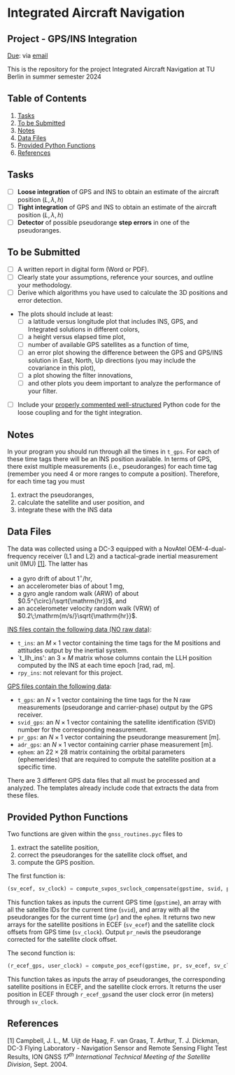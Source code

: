 # Integrated Aircraft Navigation

## Project - GPS/INS Integration

<u>Due</u>: via [email](mailto:maarten.uijtdehaag@tu-berlin.de)

This is the repository for the project Integrated Aircraft Navigation at TU Berlin in summer semester 2024

## Table of Contents

1. [Tasks](#task)
2. [To be Submitted](#tobesubmitted)
3. [Notes](#notes)
4. [Data Files](#datafiles)
5. [Provided Python Functions](#providedpythonfunctions)
6. [References](#references)

## Tasks

- [ ] **Loose integration** of GPS and INS to obtain an estimate of the aircraft position $(L, \lambda, h)$
- [ ] **Tight integration** of GPS and INS to obtain an estimate of the aircraft position $(L, \lambda, h)$
- [ ] **Detector** of possible pseudorange **step errors** in one of the pseudoranges.

## To be Submitted

- [ ] A written report in digital form (Word or PDF).
- [ ] Clearly state your assumptions, reference your sources, and outline your methodology.
- [ ] Derive which algorithms you have used to calculate the 3D positions and error detection.
- The plots should include at least:
  - [ ] a latitude versus longitude plot that includes INS, GPS, and Integrated solutions in different colors,
  - [ ] a height versus elapsed time plot,
  - [ ] number of available GPS satellites as a function of time,
  - [ ] an error plot showing the difference between the GPS and GPS/INS solution in East, North, Up directions (you may include the covariance in this plot),
  - [ ] a plot showing the filter innovations,
  - [ ] and other plots you deem important to analyze the performance of your filter.
- [ ] Include your <u>properly commented well-structured</u> Python code for the loose coupling and for the tight integration.

## Notes

In your program you should run through all the times in `t_gps`.
For each of these time tags there will be an INS position available.
In terms of GPS, there exist multiple measurements (i.e., pseudoranges) for each time tag (remember you need 4 or more ranges to compute a position).
Therefore, for each time tag you must

1. extract the pseudoranges,
2. calculate the satellite and user position, and
3. integrate these with the INS data

## Data Files

The data was collected using a DC-3 equipped with a NovAtel OEM-4-dual-frequency receiver (L1 and L2) and a tactical-grade inertial measurement unit (IMU) [[1]](#1).
The latter has

- a gyro drift of about $1^{\circ}/\mathrm{hr}$,
- an accelerometer bias of about $1\;\mathrm{mg}$,
- a gyro angle random walk (ARW) of about $0.5^{\circ}/\sqrt{\mathrm{hr}}$, and
- an accelerometer velocity random walk (VRW) of $0.2\;\mathrm{m/s/}\sqrt{\mathrm{hr}}$.

<u>INS files contain the following data (NO raw data)</u>:

- `t_ins`: an $M\times 1$ vector containing the time tags for the M positions and attitudes output by the inertial system.
- `t_llh_ins': an $3\times M$ matrix whose columns contain the LLH position computed by the INS at each time epoch \[rad, rad, m\].
- `rpy_ins`: not relevant for this project.

<u>GPS files contain the following data</u>:

- `t_gps`: an $N\times 1$ vector containing the time tags for the N raw measurements (pseudorange and carrier-phase) output by the GPS receiver.
- `svid_gps`: an $N\times 1$ vector containing the satellite identification (SVID) number for the corresponding measurement.
- `pr_gps`: an $N\times 1$ vector containing the pseudorange measurement \[m\].
- `adr_gps`: an $N\times 1$ vector containing carrier phase measurement \[m\].
- `ephem`: an $22\times 28$ matrix containing the orbital parameters (ephemerides) that are required to compute the satellite position at a specific time.

There are 3 different GPS data files that all must be processed and analyzed. The templates already include code that extracts the data from these files.

## Provided Python Functions

Two functions are given within the `gnss_routines.pyc` files to

1. extract the satellite position,
2. correct the pseudoranges for the satellite clock offset, and
3. compute the GPS position.

The first function is:

```python
(sv_ecef, sv_clock) = compute_svpos_svclock_compensate(gpstime, svid, pr, ephem)
```

This function takes as inputs the current GPS time (`gpstime`), an array with all the satellite IDs for the current time (`svid`), and array with all the pseudoranges for the current time (`pr`) and the `ephem`. It returns two new arrays for the satellite positions in ECEF (`sv_ecef`) and the satellite clock offsets from GPS time (`sv_clock`). Output `pr_new`is the pseudorange corrected for the satellite clock offset.

The second function is:

```python
(r_ecef_gps, user_clock) = compute_pos_ecef(gpstime, pr, sv_ecef, sv_clock)
```

This function takes as inputs the array of pseudoranges, the corresponding satellite positions in ECEF, and the satellite clock errors. It returns the user position in ECEF through `r_ecef_gps`and the user clock error (in meters) through `sv_clock`.

## References

<a id="1">[1]</a>
Campbell, J. L., M. Uijt de Haag, F. van Graas, T. Arthur, T. J. Dickman, DC-3 Flying Laboratory - Navigation Sensor and Remote Sensing Flight Test Results, ION GNSS _17<sup>th</sup> International Technical Meeting of the Satellite Division_, Sept. 2004.
